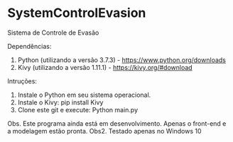 # SystemControlEvasion
Sistema de Controle de Evasão

Dependências:
1. Python (utilizando a versão 3.7.3) - https://www.python.org/downloads
2. Kivy (utilizando a versão 1.11.1) - https://kivy.org/#download


Intruções:
1. Instale o Python em seu sistema operacional.
2. Instale o Kivy: pip install Kivy
3. Clone este git e execute: Python main.py


Obs. Este programa ainda está em desenvolvimento. Apenas o front-end e a modelagem estão pronta.
Obs2. Testado apenas no Windows 10
